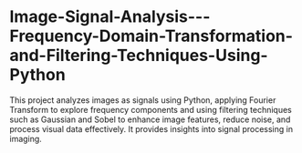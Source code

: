 # Image-Signal-Analysis---Frequency-Domain-Transformation-and-Filtering-Techniques-Using-Python
 This project analyzes images as signals using Python, applying Fourier Transform to explore frequency components and using filtering techniques such as Gaussian and Sobel to enhance image features, reduce noise, and process visual data effectively. It provides insights into signal processing in imaging.
